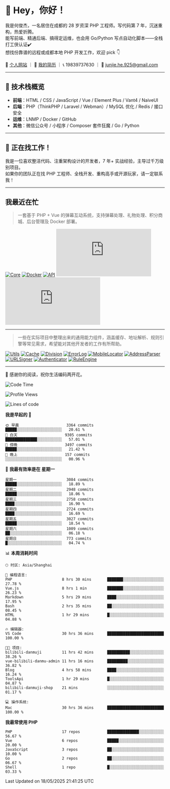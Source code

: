 # 👋 Hey，你好！

我是何俊杰，一名居住在成都的 28 岁资深 PHP 工程师。写代码第 7 年，沉迷重构，热爱折腾。  
能写前端、精通后端、搞得定运维，也会用 Go/Python 写点自动化脚本——全栈打工侠认证✔️  
想找份靠谱的远程或成都本地 PHP 开发工作，欢迎 pick 👇

📄 [个人网站](https://hejunjie.life) ｜ 📄 [我的简历](https://hejunjie.life/docx/%E7%AE%80%E5%8E%8620250406.pdf) ｜ 📞 19839737630 ｜ 📮 junjie.he.925@gmail.com

---

## 🚀 技术栈概览

- **前端**：HTML / CSS / JavaScript / Vue / Element Plus / Vant4 / NaiveUI  
- **后端**：PHP（ThinkPHP / Laravel / Webman）/ MySQL 优化 / Redis / 接口安全  
- **运维**：LNMP / Docker / GitHub  
- **其他**：微信公众号 / 小程序 / Composer 套件狂魔 / Go / Python

---

## 📢 正在找工作！

我是一位喜欢整洁代码、注重架构设计的开发者，7 年+ 实战经验，主导过千万级别项目。  
如果你的团队正在找 PHP 工程师、全栈开发、重构高手或开源玩家，请一定联系我！

---

## 我最近在忙

> 一套基于 PHP + Vue 的弹幕互动系统，支持弹幕处理、礼物处理、积分商城、后台管理及 Docker 部署。

[![Core](https://img.shields.io/badge/php--bilibili--danmu--core-B站交互核心模块-blueviolet?style=for-the-badge&logo=php)](https://github.com/zxc7563598/php-bilibili-danmu-core)
[![Docker](https://img.shields.io/badge/php--bilibili--danmu--docker-Docker一键部署容器-2496ed?style=for-the-badge&logo=docker)](https://github.com/zxc7563598/php-bilibili-danmu-docker)
[![API](https://img.shields.io/badge/php--bilibili--danmu-项目本体-007acc?style=for-the-badge&logo=php)](https://github.com/zxc7563598/php-bilibili-danmu)
[![Admin](https://img.shields.io/badge/vue--bilibili--danmu--admin-前端：管理后台-42b883?style=for-the-badge&logo=vue.js)](https://github.com/zxc7563598/vue-bilibili-danmu-admin)
[![Shop](https://img.shields.io/badge/vue--bilibili--danmu--shop-前端：移动端积分商城-3eaf7c?style=for-the-badge&logo=vue.js)](https://github.com/zxc7563598/vue-bilibili-danmu-shop)

---

> 一些在实际项目中整理出来的通用能力组件，涵盖缓存、地址解析、规则引擎等常见需求，希望能对其他开发者的工作有所帮助。

[![Utils](https://img.shields.io/badge/php--utils-工具函数集合-6e40c9?style=for-the-badge&logo=php)](https://github.com/zxc7563598/php-utils)
[![Cache](https://img.shields.io/badge/php--cache-多层缓存系统-4c51bf?style=for-the-badge&logo=databricks)](https://github.com/zxc7563598/php-cache)
[![Division](https://img.shields.io/badge/php--china--division-行政区划解析-2d6a4f?style=for-the-badge&logo=mapbox)](https://github.com/zxc7563598/php-china-division)
[![ErrorLog](https://img.shields.io/badge/php--error--log-多通道错误日志-ef476f?style=for-the-badge&logo=bugsnag)](https://github.com/zxc7563598/php-error-log)
[![MobileLocator](https://img.shields.io/badge/php--mobile--locator-手机号归属地查询-06d6a0?style=for-the-badge&logo=googlemaps)](https://github.com/zxc7563598/php-mobile-locator)
[![AddressParser](https://img.shields.io/badge/php--address--parser-收货地址解析-118ab2?style=for-the-badge&logo=homeassistant)](https://github.com/zxc7563598/php-address-parser)
[![URLSigner](https://img.shields.io/badge/php--url--signer-签名链接工具-073b4c?style=for-the-badge&logo=linktree)](https://github.com/zxc7563598/php-url-signer)
[![Authenticator](https://img.shields.io/badge/php--google--authenticator-TOTP动态口令-ff6b6b?style=for-the-badge&logo=google)](https://github.com/zxc7563598/php-google-authenticator)
[![RuleEngine](https://img.shields.io/badge/php--simple--rule--engine-轻量规则引擎-f4a261?style=for-the-badge&logo=elastic)](https://github.com/zxc7563598/php-simple-rule-engine)

---

👋 感谢你的阅读，祝你生活编码两开花。


<!--START_SECTION:waka-->
![Code Time](http://img.shields.io/badge/Code%20Time-120%20hrs%2052%20mins-blue)

![Profile Views](http://img.shields.io/badge/%E4%B8%AA%E4%BA%BA%E8%B5%84%E6%96%99%E8%A7%82%E7%9C%8B%E6%AC%A1%E6%95%B0-22-blue)

![Lines of code](https://img.shields.io/badge/%E4%BB%8E%E3%80%8CHello%20World%E3%80%8D%E8%B5%B7%E6%88%91%E5%B7%B2%E7%BB%8F%E5%86%99%E4%BA%86-5.8%20million%20%E8%A1%8C%E4%BB%A3%E7%A0%81-blue)

**我是早起的 🐤** 

```text
🌞 早晨                     3364 commits        █████░░░░░░░░░░░░░░░░░░░░   20.61 % 
🌆 白天                     9305 commits        ██████████████░░░░░░░░░░░   57.01 % 
🌃 傍晚                     3497 commits        █████░░░░░░░░░░░░░░░░░░░░   21.42 % 
🌙 晚上                     157 commits         ░░░░░░░░░░░░░░░░░░░░░░░░░   00.96 % 
```
📅 **我最有效率是在 星期一** 

```text
星期一                      3084 commits        █████░░░░░░░░░░░░░░░░░░░░   18.89 % 
星期二                      2948 commits        █████░░░░░░░░░░░░░░░░░░░░   18.06 % 
星期三                      2758 commits        ████░░░░░░░░░░░░░░░░░░░░░   16.90 % 
星期四                      2724 commits        ████░░░░░░░░░░░░░░░░░░░░░   16.69 % 
星期五                      3027 commits        █████░░░░░░░░░░░░░░░░░░░░   18.54 % 
星期六                      1009 commits        ██░░░░░░░░░░░░░░░░░░░░░░░   06.18 % 
星期日                      773 commits         █░░░░░░░░░░░░░░░░░░░░░░░░   04.74 % 
```


📊 **本周消耗时间** 

```text
🕑︎ 时区: Asia/Shanghai

💬 编程语言: 
PHP                      8 hrs 30 mins       ███████░░░░░░░░░░░░░░░░░░   27.78 % 
Vue.js                   8 hrs 1 min         ███████░░░░░░░░░░░░░░░░░░   26.23 % 
Markdown                 5 hrs 29 mins       ████░░░░░░░░░░░░░░░░░░░░░   17.95 % 
Bash                     2 hrs 35 mins       ██░░░░░░░░░░░░░░░░░░░░░░░   08.45 % 
HTML                     1 hr 29 mins        █░░░░░░░░░░░░░░░░░░░░░░░░   04.88 % 

🔥 编辑器: 
VS Code                  30 hrs 36 mins      █████████████████████████   100.00 % 

🐱‍💻 项目: 
bilibili-danmuji         11 hrs 42 mins      ██████████░░░░░░░░░░░░░░░   38.26 % 
vue-bilibili-danmu-admin 11 hrs 16 mins      █████████░░░░░░░░░░░░░░░░   36.82 % 
Blog                     4 hrs 58 mins       ████░░░░░░░░░░░░░░░░░░░░░   16.24 % 
ToolsApi                 1 hr 29 mins        █░░░░░░░░░░░░░░░░░░░░░░░░   04.87 % 
bilibili-danmuji-shop    21 mins             ░░░░░░░░░░░░░░░░░░░░░░░░░   01.17 % 

💻 操作系统: 
Mac                      30 hrs 36 mins      █████████████████████████   100.00 % 
```

**我最常使用 PHP** 

```text
PHP                      17 repos            ██████████████░░░░░░░░░░░   56.67 % 
Vue                      6 repos             █████░░░░░░░░░░░░░░░░░░░░   20.00 % 
JavaScript               3 repos             ██░░░░░░░░░░░░░░░░░░░░░░░   10.00 % 
Go                       2 repos             ██░░░░░░░░░░░░░░░░░░░░░░░   06.67 % 
Shell                    1 repo              █░░░░░░░░░░░░░░░░░░░░░░░░   03.33 % 
```




 Last Updated on 18/05/2025 21:41:25 UTC
<!--END_SECTION:waka-->
